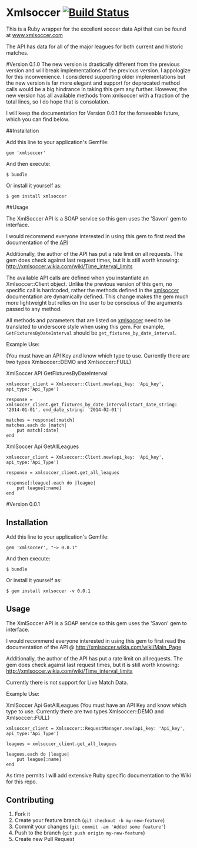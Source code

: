 
# Xmlsoccer [![Build Status](https://secure.travis-ci.org/eifion/url_formatter.png)](https://secure.travis-ci.org/eifion/url_formatter.png)

This is a Ruby wrapper for the excellent soccer data Api that can be found at www.xmlsoccer.com

The API has data for all of the major leagues for both current and historic matches.

#Version 0.1.0
The new version is drastically different from the previous version and will break implementations of the previous version. I appologize for this inconvenience. I considered supporting older implementations but the new version is far more elegant and support for deprecated method calls would be a big hindrance in taking this gem any further.  However, the new version has all available methods from xmlsoccer with a fraction of the total lines, so I do hope that is consolation. 

I will keep the documentation for Version 0.0.1 for the forseeable future, which you can find below.

##Installation

Add this line to your application's Gemfile:

    gem 'xmlsoccer'

And then execute:

    $ bundle

Or install it yourself as:

    $ gem install xmlsoccer
    
##Usage 

The XmlSoccer API is a SOAP service so this gem uses the 'Savon' gem to interface.

I would recommend everyone interested in using this gem to first read the documentation of the [API](http://xmlsoccer.wikia.com/wiki/Main_Page)

Additionally, the author of the API has put a rate limit on all requests. The gem does check against last request times, but it is still worth knowing: http://xmlsoccer.wikia.com/wiki/Time_interval_limits

The available API calls are defined when you instantiate an Xmlsoccer::Client object.  Unlike the previous version of this gem, no specific call is hardcoded, rather the methods defined in the [xmlsoccer](http://www.xmlsoccer.com/FootballData.asmx?WSDL) documentation are dynamically defined. This change makes the gem much more lightweight but relies on the user to be conscious of the arguments passed to any method.

All methods and parameters that are listed on [xmlsoccer](http://www.xmlsoccer.com/FootballData.asmx?WSDL) need to be translated to underscore style when using this gem. For example, `GetFixturesByDateInterval` should be  `get_fixtures_by_date_interval`.

Example Use:

(You must have an API Key and know which type to use.  Currently there are two types Xmlsoccer::DEMO and Xmlsoccer::FULL)

XmlSoccer API GetFixturesByDateInterval

	xmlsoccer_client = Xmlsoccer::Client.new(api_key: 'Api_key', api_type:'Api_Type')

	response = xmlsoccer_client.get_fixtures_by_date_interval(start_date_string: '2014-01-01', end_date_string: '2014-02-01')
	
	matches = response[:match]
	matches.each do |match|
		put match[:date]
	end


XmlSoccer Api GetAllLeagues


	xmlsoccer_client = Xmlsoccer::Client.new(api_key: 'Api_key', api_type:'Api_Type')

	response = xmlsoccer_client.get_all_leagues
	
	response[:league].each do |league|
		put league[:name]
	end



#Version 0.0.1

## Installation

Add this line to your application's Gemfile:

    gem 'xmlsoccer', "~> 0.0.1"

And then execute:

    $ bundle

Or install it yourself as:

    $ gem install xmlsoccer -v 0.0.1

## Usage

The XmlSoccer API is a SOAP service so this gem uses the 'Savon' gem to interface.

I would recommend everyone interested in using this gem to first read the documentation of the API @ http://xmlsoccer.wikia.com/wiki/Main_Page

Additionally, the author of the API has put a rate limit on all requests. The gem does check against last request times, but it is still worth knowing: http://xmlsoccer.wikia.com/wiki/Time_interval_limits

Currently there is not support for Live Match Data.

Example Use:

XmlSoccer Api GetAllLeagues
(You must have an API Key and know which type to use.  Currently there are two types Xmlsoccer::DEMO and Xmlsoccer::FULL)

	xmlsoccer_client = Xmlsoccer::RequestManager.new(api_key: 'Api_key', api_type:'Api_Type')

	leagues = xmlsoccer_client.get_all_leagues

	leagues.each do |league|
		put league[:name]
	end

As time permits I will add extensive Ruby specific documentation to the Wiki for this repo.

## Contributing

1. Fork it
2. Create your feature branch (`git checkout -b my-new-feature`)
3. Commit your changes (`git commit -am 'Added some feature'`)
4. Push to the branch (`git push origin my-new-feature`)
5. Create new Pull Request

